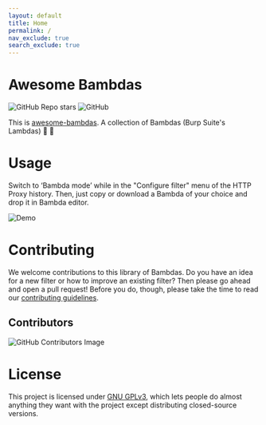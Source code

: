 ```yaml
---
layout: default
title: Home
permalink: /
nav_exclude: true
search_exclude: true
---
```


# Awesome Bambdas
![GitHub Repo stars](https://img.shields.io/github/stars/254Labs/awesome-bambdas) ![GitHub](https://img.shields.io/github/license/254Labs/awesome-bambdas)

This is [awesome-bambdas](https://254Labs.github.io/awesome-bambdas"). A collection of Bambdas (Burp Suite's Lambdas) 🤖 👾

# Usage
Switch to ‘Bambda mode’ while in the "Configure filter" menu of the HTTP Proxy history. Then, just copy or download a Bambda of your choice and drop it in Bambda editor.

![Demo](/awesome-bambdas/assets/images/usage.png)

# Contributing
We welcome contributions to this library of Bambdas. Do you have an idea for a new filter or how to improve an existing filter? Then please go ahead and open a pull request! Before you do, though, please take the time to read our [contributing guidelines](https://github.com/254Labs/awesome-bambdas/blob/main/CONTRIBUTING.md).

## Contributors
![GitHub Contributors Image](https://contrib.rocks/image?repo=254Labs/awesome-bambdas)

# License
This project is licensed under [GNU GPLv3](https://github.com/254Labs/awesome-bambdas/blob/main/LICENSE), which lets people do almost anything they want with the project except distributing closed-source versions.
